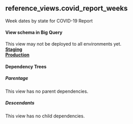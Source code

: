 ## reference_views.covid_report_weeks
Week dates by state for COVID-19 Report

#### View schema in Big Query
This view may not be deployed to all environments yet.<br/>
[**Staging**](https://console.cloud.google.com/bigquery?pli=1&p=recidiviz-staging&page=table&project=recidiviz-staging&d=reference_views&t=covid_report_weeks)
<br/>
[**Production**](https://console.cloud.google.com/bigquery?pli=1&p=recidiviz-123&page=table&project=recidiviz-123&d=reference_views&t=covid_report_weeks)
<br/>

#### Dependency Trees

##### Parentage
This view has no parent dependencies.

##### Descendants
This view has no child dependencies.
